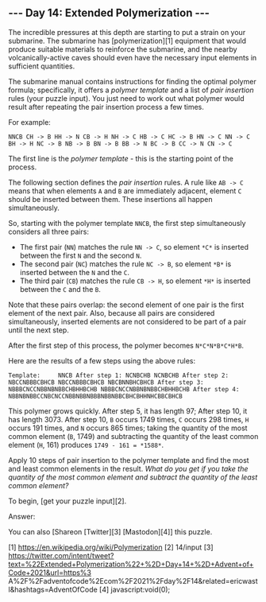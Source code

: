 
## --- Day 14: Extended Polymerization ---

The incredible pressures at this depth are starting to put a strain on your submarine. The submarine has
[polymerization][1] equipment that would produce suitable materials to reinforce the submarine, and the nearby
volcanically-active caves should even have the necessary input elements in sufficient quantities.

The submarine manual contains instructions for finding the optimal polymer formula; specifically, it offers a *polymer
template* and a list of *pair insertion* rules (your puzzle input). You just need to work out what polymer would
result after repeating the pair insertion process a few times.

For example:

`NNCB
CH -> B
HH -> N
CB -> H
NH -> C
HB -> C
HC -> B
HN -> C
NN -> C
BH -> H
NC -> B
NB -> B
BN -> B
BB -> N
BC -> B
CC -> N
CN -> C
`

The first line is the *polymer template* - this is the starting point of the process.

The following section defines the *pair insertion* rules. A rule like `AB -> C` means that when elements `A` and `B`
are immediately adjacent, element `C` should be inserted between them. These insertions all happen simultaneously.

So, starting with the polymer template `NNCB`, the first step simultaneously considers all three pairs:

* The first pair (`NN`) matches the rule `NN -> C`, so element `*C*` is inserted between the first `N` and the second
  `N`.
* The second pair (`NC`) matches the rule `NC -> B`, so element `*B*` is inserted between the `N` and the `C`.
* The third pair (`CB`) matches the rule `CB -> H`, so element `*H*` is inserted between the `C` and the `B`.

Note that these pairs overlap: the second element of one pair is the first element of the next pair. Also, because all
pairs are considered simultaneously, inserted elements are not considered to be part of a pair until the next step.

After the first step of this process, the polymer becomes `N*C*N*B*C*H*B`.

Here are the results of a few steps using the above rules:

`Template:     NNCB
After step 1: NCNBCHB
              NCNBCHB
After step 2: NBCCNBBBCBHCB
              NBCCNBBBCBHCB
              NBCBNNBHCBHCB
After step 3: NBBBCNCCNBBNBNBBCHBHHBCHB
              NBBBCNCCNBBNBNBBCHBHHBCHB
After step 4: NBBNBNBBCCNBCNCCNBBNBBNBBBNBBNBBCBHCBHHNHCBBCBHCB
`

This polymer grows quickly. After step 5, it has length 97; After step 10, it has length 3073. After step 10, `B`
occurs 1749 times, `C` occurs 298 times, `H` occurs 191 times, and `N` occurs 865 times; taking the quantity of the
most common element (`B`, 1749) and subtracting the quantity of the least common element (`H`, 161) produces `1749 -
161 = *1588*`.

Apply 10 steps of pair insertion to the polymer template and find the most and least common elements in the result.
*What do you get if you take the quantity of the most common element and subtract the quantity of the least common
element?*

To begin, [get your puzzle input][2].

Answer:

You can also [Shareon [Twitter][3] [Mastodon][4]] this puzzle.

[1] https://en.wikipedia.org/wiki/Polymerization
[2] 14/input
[3] https://twitter.com/intent/tweet?text=%22Extended+Polymerization%22+%2D+Day+14+%2D+Advent+of+Code+2021&url=https%3
A%2F%2Fadventofcode%2Ecom%2F2021%2Fday%2F14&related=ericwastl&hashtags=AdventOfCode
[4] javascript:void(0);
